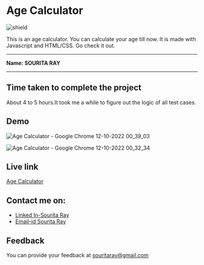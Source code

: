 # Age Calculator

![shield](https://img.shields.io/badge/-Javascript-blue)

This is an age calculator. You can calculate your age till now. It is made with Javascript and HTML/CSS. Go check it out.

***
<b>Name: SOURITA RAY</b>
***

## Time taken to complete the project

About 4 to 5 hours.It took me a while to figure out the logic of all test cases.

## Demo

![Age Calculator - Google Chrome 12-10-2022 00_39_03](https://user-images.githubusercontent.com/100030958/195178303-b85df49b-3c83-4b8e-9c35-6bc2f42ce60b.png)

![Age Calculator - Google Chrome 12-10-2022 00_32_34](https://user-images.githubusercontent.com/100030958/195178170-13df7bc4-e980-4da3-b7df-2a34bbaa84ac.png)

## Live link

[Age Calculator](https://age-calculator-souritaray.netlify.app/)

## Contact me on:

- [Linked In-Sourita Ray](www.linkedin.com/in/sourita-ray-89bab0212)
- [Email-id Sourita Ray](souritaray@gmail.com)

## Feedback

You can provide your feedback at souritaray@gmail.com
